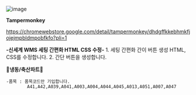 
![image](https://github.com/user-attachments/assets/9cbea85a-a7d0-4fb2-b7df-32a613cf7d3c)

**Tampermonkey**

https://chromewebstore.google.com/detail/tampermonkey/dhdgffkkebhmkfjojejmpbldmpobfkfo?pli=1




**-신세계 WMS 세팅 간편화 HTML CSS 수정-**
    1. 세팅 간편화 간이 버튼 생성 HTML, CSS를 수정합니다.
    2. 간단 버튼을 생성합니다.

**🧊냉동/축산파트🧊**

    -품목 : 품목코드만 기입합니다. 
            A41,A42,A039,A041,A003,A004,A044,A045,A013,A051,A007,A047
